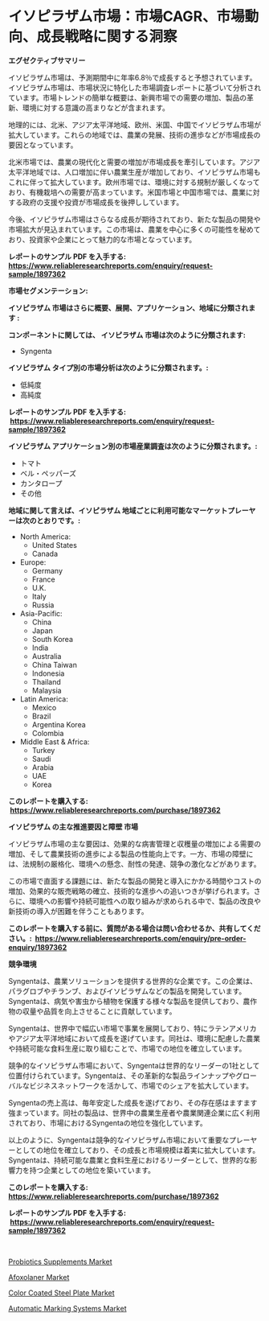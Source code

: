 <p><h1>イソピラザム市場：市場CAGR、市場動向、成長戦略に関する洞察</h1></p><p><strong>エグゼクティブサマリー</strong></p>
<p><p>イソピラザム市場は、予測期間中に年率6.8％で成長すると予想されています。イソピラザム市場は、市場状況に特化した市場調査レポートに基づいて分析されています。市場トレンドの簡単な概要は、新興市場での需要の増加、製品の革新、環境に対する意識の高まりなどが含まれます。</p><p>地理的には、北米、アジア太平洋地域、欧州、米国、中国でイソピラザム市場が拡大しています。これらの地域では、農業の発展、技術の進歩などが市場成長の要因となっています。</p><p>北米市場では、農業の現代化と需要の増加が市場成長を牽引しています。アジア太平洋地域では、人口増加に伴い農業生産が増加しており、イソピラザム市場もこれに伴って拡大しています。欧州市場では、環境に対する規制が厳しくなっており、有機栽培への需要が高まっています。米国市場と中国市場では、農業に対する政府の支援や投資が市場成長を後押ししています。</p><p>今後、イソピラザム市場はさらなる成長が期待されており、新たな製品の開発や市場拡大が見込まれています。この市場は、農業を中心に多くの可能性を秘めており、投資家や企業にとって魅力的な市場となっています。</p></p>
<p><strong>レポートのサンプル PDF を入手する: <a href="https://www.reliableresearchreports.com/enquiry/request-sample/1897362">https://www.reliableresearchreports.com/enquiry/request-sample/1897362</a></strong></p>
<p><strong>市場セグメンテーション:</strong></p>
<p><strong> イソピラザム 市場はさらに概要、展開、アプリケーション、地域に分類されます :</strong></p>
<p><strong>コンポーネントに関しては、 イソピラザム 市場は次のように分類されます: &nbsp;</strong></p>
<p><ul><li>Syngenta</li></ul></p>
<p><strong> イソピラザム タイプ別の市場分析は次のように分類されます。:</strong></p>
<p><ul><li>低純度</li><li>高純度</li></ul></p>
<p><strong>レポートのサンプル PDF を入手する: &nbsp;<a href="https://www.reliableresearchreports.com/enquiry/request-sample/1897362">https://www.reliableresearchreports.com/enquiry/request-sample/1897362</a></strong></p>
<p><strong> イソピラザム アプリケーション別の市場産業調査は次のように分類されます。:</strong></p>
<p><ul><li>トマト</li><li>ベル・ペッパーズ</li><li>カンタロープ</li><li>その他</li></ul></p>
<p><strong>地域に関して言えば、イソピラザム 地域ごとに利用可能なマーケットプレーヤーは次のとおりです。:</strong></p>
<p><ul>
    <li>
        North America:
        <ul>
            <li>United States</li>
            <li>Canada</li>
        </ul>
    </li>
    <li>
        Europe:
        <ul>
            <li>Germany</li>
            <li>France</li>
            <li>U.K.</li>
            <li>Italy</li>
            <li>Russia</li>
        </ul>
    </li>
    <li>
        Asia-Pacific:
        <ul>
            <li>China</li>
            <li>Japan</li>
            <li>South Korea</li>
            <li>India</li>
            <li>Australia</li>
            <li>China Taiwan</li>
            <li>Indonesia</li>
            <li>Thailand</li>
            <li>Malaysia</li>
        </ul>
    </li>
    <li>
        Latin America:
        <ul>
            <li>Mexico</li>
            <li>Brazil</li>
            <li>Argentina Korea</li>
            <li>Colombia</li>
        </ul>
    </li>
    <li>
        Middle East & Africa:
        <ul>
            <li>Turkey</li>
            <li>Saudi</li>
            <li>Arabia</li>
            <li>UAE</li>
            <li>Korea</li>
        </ul>
    </li>
    </ul></p>
<p><strong>このレポートを購入する: &nbsp;<a href="https://www.reliableresearchreports.com/purchase/1897362">https://www.reliableresearchreports.com/purchase/1897362</a></strong></p>
<p><strong>イソピラザム の主な推進要因と障壁 市場</strong></p>
<p><p>イソピラザム市場の主な要因は、効果的な病害管理と収穫量の増加による需要の増加、そして農業技術の進歩による製品の性能向上です。一方、市場の障壁には、法規制の厳格化、環境への懸念、耐性の発達、競争の激化などがあります。</p><p>この市場で直面する課題には、新たな製品の開発と導入にかかる時間やコストの増加、効果的な販売戦略の確立、技術的な進歩への追いつきが挙げられます。さらに、環境への影響や持続可能性への取り組みが求められる中で、製品の改良や新技術の導入が困難を伴うこともあります。</p></p>
<p><strong>このレポートを購入する前に、質問がある場合は問い合わせるか、共有してください。:&nbsp; <a href="https://www.reliableresearchreports.com/enquiry/pre-order-enquiry/1897362">https://www.reliableresearchreports.com/enquiry/pre-order-enquiry/1897362</a></strong></p>
<p><strong>競争環境</strong></p>
<p><p>Syngentaは、農業ソリューションを提供する世界的な企業です。この企業は、パラグロブやチランブ、およびイソピラザムなどの製品を開発しています。Syngentaは、病気や害虫から植物を保護する様々な製品を提供しており、農作物の収量や品質を向上させることに貢献しています。</p><p>Syngentaは、世界中で幅広い市場で事業を展開しており、特にラテンアメリカやアジア太平洋地域において成長を遂げています。同社は、環境に配慮した農業や持続可能な食料生産に取り組むことで、市場での地位を確立しています。</p><p>競争的なイソピラザム市場において、Syngentaは世界的なリーダーの1社として位置付けられています。Syngentaは、その革新的な製品ラインナップやグローバルなビジネスネットワークを活かして、市場でのシェアを拡大しています。</p><p>Syngentaの売上高は、毎年安定した成長を遂げており、その存在感はますます強まっています。同社の製品は、世界中の農業生産者や農業関連企業に広く利用されており、市場におけるSyngentaの地位を強化しています。</p><p>以上のように、Syngentaは競争的なイソピラザム市場において重要なプレーヤーとしての地位を確立しており、その成長と市場規模は着実に拡大しています。Syngentaは、持続可能な農業と食料生産におけるリーダーとして、世界的な影響力を持つ企業としての地位を築いています。</p></p>
<p><strong>このレポートを購入する: &nbsp; <a href="https://www.reliableresearchreports.com/purchase/1897362">https://www.reliableresearchreports.com/purchase/1897362</a></strong></p>
<p><strong>レポートのサンプル PDF を入手する: &nbsp;<a href="https://www.reliableresearchreports.com/enquiry/request-sample/1897362">https://www.reliableresearchreports.com/enquiry/request-sample/1897362</a></strong><strong></strong></p>
<p>&nbsp;</p>
<p><p><a href="https://shimmer-gardenia-37a.notion.site/Probiotics-Supplements-Market-A-Comprehensive-Report-of-its-Market-Share-Growth-Trends-2024-203-33eff20d64344b20b1704ccb892e7952">Probiotics Supplements Market</a></p><p><a href="https://github.com/vimar16th/Market-Research-Report-List-3/blob/main/afoxolaner-market.md">Afoxolaner Market</a></p><p><a href="https://github.com/JameTravis/Market-Research-Report-List-4/blob/main/color-coated-steel-plate-market.md">Color Coated Steel Plate Market</a></p><p><a href="https://view.publitas.com/reportprime-1/automatic-marking-systems-market-size-and-examines-its-market-scope-with-a-primary-focus-on-growth-opportunities-and-forecasted-trends-spanning-from-2023-to-2030/">Automatic Marking Systems Market</a></p></p>